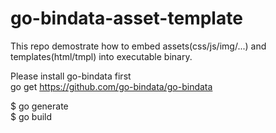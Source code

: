 # go-bindata-asset-template

This repo demostrate how to embed assets(css/js/img/...) and templates(html/tmpl) into executable binary.

Please install go-bindata first   
go get https://github.com/go-bindata/go-bindata

$ go generate   
$ go build
